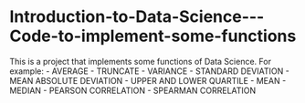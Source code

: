 # Introduction-to-Data-Science---Code-to-implement-some-functions
This is a project that implements some functions of Data Science.
For example:
          - AVERAGE
          - TRUNCATE
          - VARIANCE
          - STANDARD DEVIATION
          - MEAN ABSOLUTE DEVIATION
          - UPPER AND LOWER QUARTILE
          - MEAN
          - MEDIAN
          - PEARSON CORRELATION
          - SPEARMAN CORRELATION
